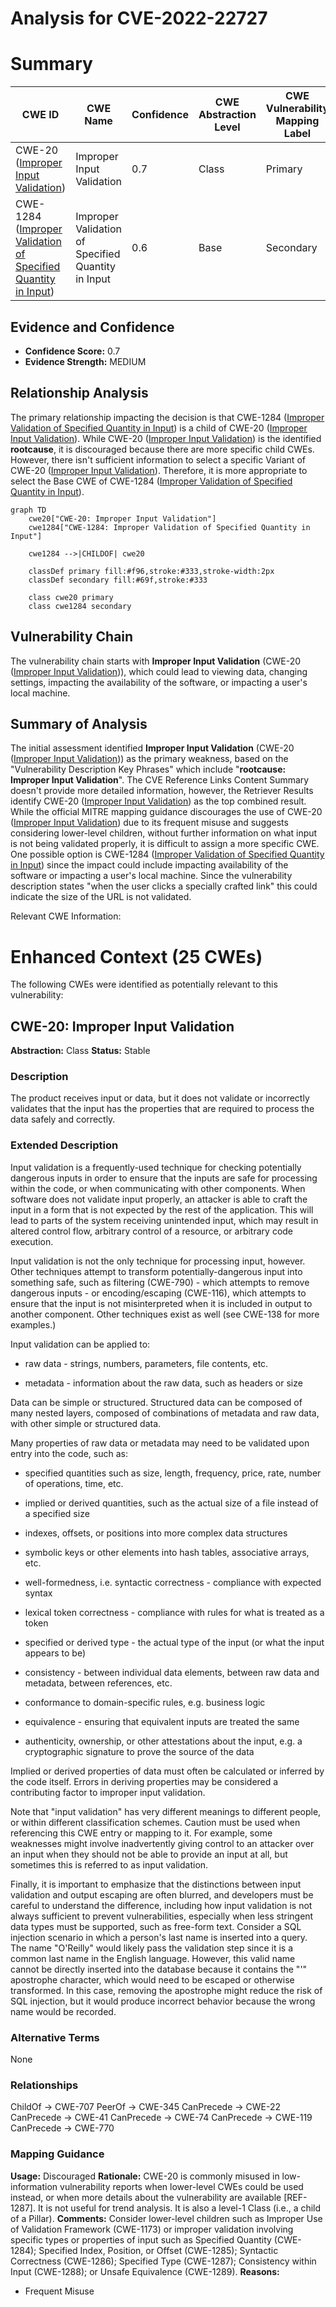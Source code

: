 # Analysis for CVE-2022-22727

# Summary
| CWE ID | CWE Name | Confidence | CWE Abstraction Level | CWE Vulnerability Mapping Label | CWE-Vulnerability Mapping Notes |
|---|---|---|---|---|---|
| CWE-20 ([Improper Input Validation](https://cwe.mitre.org/data/definitions/20.html)) | Improper Input Validation | 0.7 | Class | Primary | Discouraged |
| CWE-1284 ([Improper Validation of Specified Quantity in Input](https://cwe.mitre.org/data/definitions/1284.html)) | Improper Validation of Specified Quantity in Input | 0.6 | Base | Secondary | Allowed |

## Evidence and Confidence

*   **Confidence Score:** 0.7
*   **Evidence Strength:** MEDIUM

## Relationship Analysis
The primary relationship impacting the decision is that CWE-1284 ([Improper Validation of Specified Quantity in Input](https://cwe.mitre.org/data/definitions/1284.html)) is a child of CWE-20 ([Improper Input Validation](https://cwe.mitre.org/data/definitions/20.html)). While CWE-20 ([Improper Input Validation](https://cwe.mitre.org/data/definitions/20.html)) is the identified **rootcause**, it is discouraged because there are more specific child CWEs. However, there isn't sufficient information to select a specific Variant of CWE-20 ([Improper Input Validation](https://cwe.mitre.org/data/definitions/20.html)). Therefore, it is more appropriate to select the Base CWE of CWE-1284 ([Improper Validation of Specified Quantity in Input](https://cwe.mitre.org/data/definitions/1284.html)).

```mermaid
graph TD
    cwe20["CWE-20: Improper Input Validation"]
    cwe1284["CWE-1284: Improper Validation of Specified Quantity in Input"]
    
    cwe1284 -->|CHILDOF| cwe20
    
    classDef primary fill:#f96,stroke:#333,stroke-width:2px
    classDef secondary fill:#69f,stroke:#333
    
    class cwe20 primary
    class cwe1284 secondary
```

## Vulnerability Chain
The vulnerability chain starts with **Improper Input Validation** (CWE-20 ([Improper Input Validation](https://cwe.mitre.org/data/definitions/20.html))), which could lead to viewing data, changing settings, impacting the availability of the software, or impacting a user's local machine.

## Summary of Analysis
The initial assessment identified **Improper Input Validation** (CWE-20 ([Improper Input Validation](https://cwe.mitre.org/data/definitions/20.html))) as the primary weakness, based on the "Vulnerability Description Key Phrases" which include "**rootcause:** **Improper Input Validation**". The CVE Reference Links Content Summary doesn't provide more detailed information, however, the Retriever Results identify CWE-20 ([Improper Input Validation](https://cwe.mitre.org/data/definitions/20.html)) as the top combined result. While the official MITRE mapping guidance discourages the use of CWE-20 ([Improper Input Validation](https://cwe.mitre.org/data/definitions/20.html)) due to its frequent misuse and suggests considering lower-level children, without further information on what input is not being validated properly, it is difficult to assign a more specific CWE. One possible option is CWE-1284 ([Improper Validation of Specified Quantity in Input](https://cwe.mitre.org/data/definitions/1284.html)) since the impact could include impacting availability of the software or impacting a user's local machine. Since the vulnerability description states "when the user clicks a specially crafted link" this could indicate the size of the URL is not validated.

Relevant CWE Information:

# Enhanced Context (25 CWEs)
The following CWEs were identified as potentially relevant to this vulnerability:

## CWE-20: Improper Input Validation
**Abstraction:** Class
**Status:** Stable

### Description
The product receives input or data, but it does
        not validate or incorrectly validates that the input has the
        properties that are required to process the data safely and
        correctly.

### Extended Description


Input validation is a frequently-used technique for checking potentially dangerous inputs in order to ensure that the inputs are safe for processing within the code, or when communicating with other components. When software does not validate input properly, an attacker is able to craft the input in a form that is not expected by the rest of the application. This will lead to parts of the system receiving unintended input, which may result in altered control flow, arbitrary control of a resource, or arbitrary code execution.


Input validation is not the only technique for processing input, however. Other techniques attempt to transform potentially-dangerous input into something safe, such as filtering (CWE-790) - which attempts to remove dangerous inputs - or encoding/escaping (CWE-116), which attempts to ensure that the input is not misinterpreted when it is included in output to another component. Other techniques exist as well (see CWE-138 for more examples.)


Input validation can be applied to:


  - raw data - strings, numbers, parameters, file contents, etc.

  - metadata - information about the raw data, such as headers or size

Data can be simple or structured. Structured data can be composed of many nested layers, composed of combinations of metadata and raw data, with other simple or structured data.

Many properties of raw data or metadata may need to be validated upon entry into the code, such as:


  - specified quantities such as size, length, frequency, price, rate, number of operations, time, etc.

  - implied or derived quantities, such as the actual size of a file instead of a specified size

  - indexes, offsets, or positions into more complex data structures

  - symbolic keys or other elements into hash tables, associative arrays, etc.

  - well-formedness, i.e. syntactic correctness - compliance with expected syntax 

  - lexical token correctness - compliance with rules for what is treated as a token

  - specified or derived type - the actual type of the input (or what the input appears to be)

  - consistency - between individual data elements, between raw data and metadata, between references, etc.

  - conformance to domain-specific rules, e.g. business logic 

  - equivalence - ensuring that equivalent inputs are treated the same

  - authenticity, ownership, or other attestations about the input, e.g. a cryptographic signature to prove the source of the data

Implied or derived properties of data must often be calculated or inferred by the code itself. Errors in deriving properties may be considered a contributing factor to improper input validation. 

Note that "input validation" has very different meanings to different people, or within different classification schemes. Caution must be used when referencing this CWE entry or mapping to it. For example, some weaknesses might involve inadvertently giving control to an attacker over an input when they should not be able to provide an input at all, but sometimes this is referred to as input validation.


Finally, it is important to emphasize that the distinctions between input validation and output escaping are often blurred, and developers must be careful to understand the difference, including how input validation is not always sufficient to prevent vulnerabilities, especially when less stringent data types must be supported, such as free-form text. Consider a SQL injection scenario in which a person's last name is inserted into a query. The name "O'Reilly" would likely pass the validation step since it is a common last name in the English language. However, this valid name cannot be directly inserted into the database because it contains the "'" apostrophe character, which would need to be escaped or otherwise transformed. In this case, removing the apostrophe might reduce the risk of SQL injection, but it would produce incorrect behavior because the wrong name would be recorded.


### Alternative Terms
None

### Relationships
ChildOf -> CWE-707
PeerOf -> CWE-345
CanPrecede -> CWE-22
CanPrecede -> CWE-41
CanPrecede -> CWE-74
CanPrecede -> CWE-119
CanPrecede -> CWE-770

### Mapping Guidance
**Usage:** Discouraged
**Rationale:** CWE-20 is commonly misused in low-information vulnerability reports when lower-level CWEs could be used instead, or when more details about the vulnerability are available [REF-1287]. It is not useful for trend analysis. It is also a level-1 Class (i.e., a child of a Pillar).
**Comments:** Consider lower-level children such as Improper Use of Validation Framework (CWE-1173) or improper validation involving specific types or properties of input such as Specified Quantity (CWE-1284); Specified Index, Position, or Offset (CWE-1285); Syntactic Correctness (CWE-1286); Specified Type (CWE-1287); Consistency within Input (CWE-1288); or Unsafe Equivalence (CWE-1289).
**Reasons:**
- Frequent Misuse